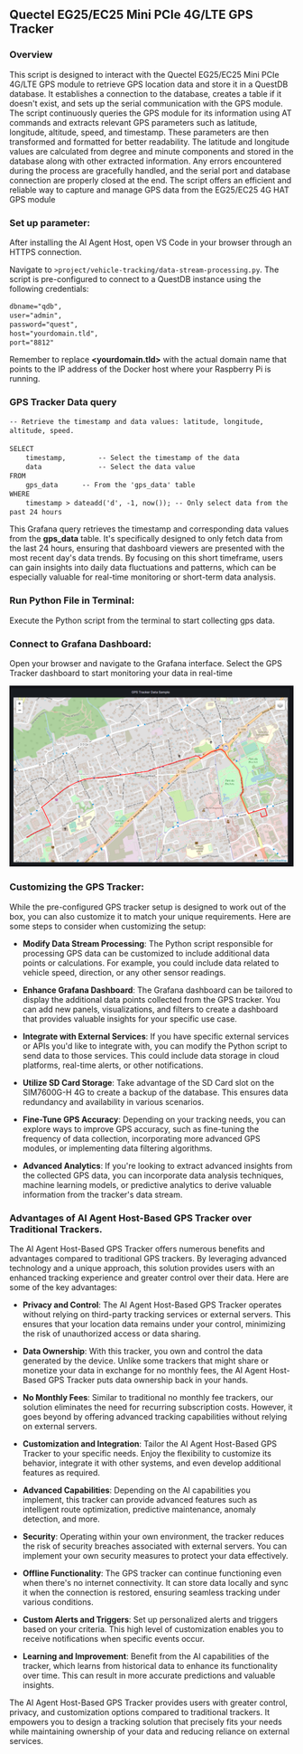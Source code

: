 ##  Quectel EG25/EC25 Mini PCIe 4G/LTE  GPS Tracker

### Overview

This script is designed to interact with the Quectel EG25/EC25 Mini PCIe 4G/LTE GPS module to retrieve GPS location data and store it in a QuestDB database. It establishes a connection to the database, creates a table if it doesn't exist, and sets up the serial communication with the GPS module. The script continuously queries the GPS module for its information using AT commands and extracts relevant GPS parameters such as latitude, longitude, altitude, speed, and timestamp. These parameters are then transformed and formatted for better readability. The latitude and longitude values are calculated from degree and minute components and stored in the database along with other extracted information. Any errors encountered during the process are gracefully handled, and the serial port and database connection are properly closed at the end. The script offers an efficient and reliable way to capture and manage GPS data from the EG25/EC25 4G HAT GPS module

###  Set up parameter:

After installing the AI Agent Host, open VS Code in your browser through an HTTPS connection. 

Navigate to `>project/vehicle-tracking/data-stream-processing.py`.
The script is pre-configured to connect to a QuestDB instance using the following credentials:

```
dbname="qdb",
user="admin",
password="quest",
host="yourdomain.tld",
port="8812"
```

Remember to replace **<yourdomain.tld>** with the actual domain name that points to the IP address of the Docker host where your Raspberry Pi is running.

### GPS Tracker Data query

```
-- Retrieve the timestamp and data values: latitude, longitude, altitude, speed.

SELECT
    timestamp,        -- Select the timestamp of the data
    data              -- Select the data value
FROM  
    gps_data      -- From the 'gps_data' table
WHERE 
    timestamp > dateadd('d', -1, now()); -- Only select data from the past 24 hours

```

This Grafana query retrieves the timestamp and corresponding data values from the **gps_data** table. It's specifically designed to only fetch data from the last 24 hours, ensuring that dashboard viewers are presented with the most recent day's data trends. By focusing on this short timeframe, users can gain insights into daily data fluctuations and patterns, which can be especially valuable for real-time monitoring or short-term data analysis.



### Run Python File in Terminal:
Execute the Python script from the terminal to start collecting gps data.


### Connect to Grafana Dashboard:
Open your browser and navigate to the Grafana interface. Select the GPS Tracker dashboard to start monitoring your data in real-time



![GPS Tracker Dashboard](./gps_tracker_dashboard.png)


### Customizing the GPS Tracker:

While the pre-configured GPS tracker setup is designed to work out of the box, you can also customize it to match your unique requirements. Here are some steps to consider when customizing the setup:

- **Modify Data Stream Processing**: The Python script responsible for processing GPS data can be customized to include additional data points or calculations. For example, you could include data related to vehicle speed, direction, or any other sensor readings.

- **Enhance Grafana Dashboard**: The Grafana dashboard can be tailored to display the additional data points collected from the GPS tracker. You can add new panels, visualizations, and filters to create a dashboard that provides valuable insights for your specific use case.

- **Integrate with External Services**: If you have specific external services or APIs you'd like to integrate with, you can modify the Python script to send data to those services. This could include data storage in cloud platforms, real-time alerts, or other notifications.

- **Utilize SD Card Storage**: Take advantage of the SD Card slot on the SIM7600G-H 4G to create a backup of the database. This ensures data redundancy and availability in various scenarios.

- **Fine-Tune GPS Accuracy**: Depending on your tracking needs, you can explore ways to improve GPS accuracy, such as fine-tuning the frequency of data collection, incorporating more advanced GPS modules, or implementing data filtering algorithms.

- **Advanced Analytics**: If you're looking to extract advanced insights from the collected GPS data, you can incorporate data analysis techniques, machine learning models, or predictive analytics to derive valuable information from the tracker's data stream.

### Advantages of AI Agent Host-Based GPS Tracker over Traditional Trackers.


The AI Agent Host-Based GPS Tracker offers numerous benefits and advantages compared to traditional GPS trackers. By leveraging advanced technology and a unique approach, this solution provides users with an enhanced tracking experience and greater control over their data. Here are some of the key advantages:

- **Privacy and Control**: The AI Agent Host-Based GPS Tracker operates without relying on third-party tracking services or external servers. This ensures that your location data remains under your control, minimizing the risk of unauthorized access or data sharing.

- **Data Ownership**: With this tracker, you own and control the data generated by the device. Unlike some trackers that might share or monetize your data in exchange for no monthly fees, the AI Agent Host-Based GPS Tracker puts data ownership back in your hands.

- **No Monthly Fees**: Similar to traditional no monthly fee trackers, our solution eliminates the need for recurring subscription costs. However, it goes beyond by offering advanced tracking capabilities without relying on external servers.

- **Customization and Integration**: Tailor the AI Agent Host-Based GPS Tracker to your specific needs. Enjoy the flexibility to customize its behavior, integrate it with other systems, and even develop additional features as required.

- **Advanced Capabilities**: Depending on the AI capabilities you implement, this tracker can provide advanced features such as intelligent route optimization, predictive maintenance, anomaly detection, and more.

- **Security**: Operating within your own environment, the tracker reduces the risk of security breaches associated with external servers. You can implement your own security measures to protect your data effectively.

- **Offline Functionality**: The GPS tracker can continue functioning even when there's no internet connectivity. It can store data locally and sync it when the connection is restored, ensuring seamless tracking under various conditions.

- **Custom Alerts and Triggers**: Set up personalized alerts and triggers based on your criteria. This high level of customization enables you to receive notifications when specific events occur.

- **Learning and Improvement**: Benefit from the AI capabilities of the tracker, which learns from historical data to enhance its functionality over time. This can result in more accurate predictions and valuable insights.

The AI Agent Host-Based GPS Tracker provides users with greater control, privacy, and customization options compared to traditional trackers. It empowers you to design a tracking solution that precisely fits your needs while maintaining ownership of your data and reducing reliance on external services.
